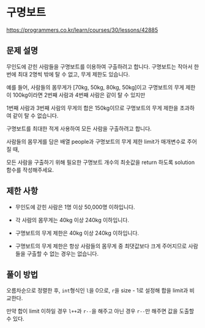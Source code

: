 # 구명보트

https://programmers.co.kr/learn/courses/30/lessons/42885

## 문제 설명

무인도에 갇힌 사람들을 구명보트를 이용하여 구출하려고 합니다. 구명보트는 작아서 한 번에 최대 2명씩 밖에 탈 수 없고, 무게 제한도 있습니다.

예를 들어, 사람들의 몸무게가 [70kg, 50kg, 80kg, 50kg]이고 구명보트의 무게 제한이 100kg이라면 2번째 사람과 4번째 사람은 같이 탈 수 있지만

1번째 사람과 3번째 사람의 무게의 합은 150kg이므로 구명보트의 무게 제한을 초과하여 같이 탈 수 없습니다.

구명보트를 최대한 적게 사용하여 모든 사람을 구출하려고 합니다.

사람들의 몸무게를 담은 배열 people과 구명보트의 무게 제한 limit가 매개변수로 주어질 때,

모든 사람을 구출하기 위해 필요한 구명보트 개수의 최솟값을 return 하도록 solution 함수를 작성해주세요.

## 제한 사항

- 무인도에 갇힌 사람은 1명 이상 50,000명 이하입니다.

- 각 사람의 몸무게는 40kg 이상 240kg 이하입니다.

- 구명보트의 무게 제한은 40kg 이상 240kg 이하입니다.

- 구명보트의 무게 제한은 항상 사람들의 몸무게 중 최댓값보다 크게 주어지므로 사람들을 구출할 수 없는 경우는 없습니다.

## 풀이 방법

오름차순으로 정렬한 후, ```int```형식인 ```l```을 0으로, ```r```을 size - 1로 설정해 합을 limit과 비교한다.

만약 합이 limit 이하일 경우 ```l++```과 ```r--```을 해주고 아닌 경우 ```r--```만 해주면 값을 도출할 수 있다.
